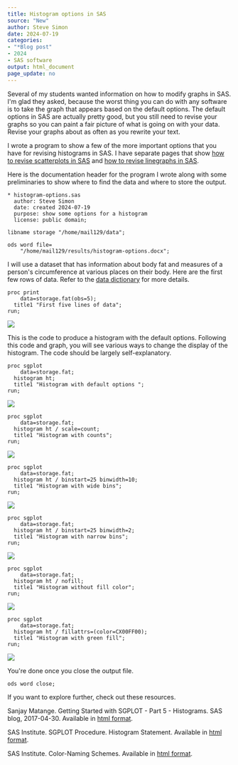 ```yaml
---
title: Histogram options in SAS
source: "New"
author: Steve Simon
date: 2024-07-19
categories:
- "*Blog post"
- 2024
- SAS software
output: html_document
page_update: no
---
```


Several of my students wanted information on how to modify graphs in SAS. I'm glad they asked, because the worst thing you can do with any software is to take the graph that appears based on the default options. The default options in SAS are actually pretty good, but you still need to revise your graphs so you can paint a fair picture of what is going on with your data. Revise your graphs about as often as you rewrite your text.

I wrote a program to show a few of the more important options that you have for revising histograms in SAS.  I have separate pages that show [how to revise scatterplots in SAS][sim5] and [how to revise linegraphs in SAS][sim6].

<!---more--->

Here is the documentation header for the program I wrote along with some preliminaries to show where to find the data and where to store the output.

```{}
* histogram-options.sas
  author: Steve Simon
  date: created 2024-07-19
  purpose: show some options for a histogram
  license: public domain;

libname storage "/home/mail129/data";

ods word file=
    "/home/mail129/results/histogram-options.docx";
```

I will use a dataset that has information about body fat and measures of a person's circumference at various places on their body. Here are the first few rows of data. Refer to the [data dictionary][sim3] for more details.

[sim3]: https://github.com/pmean/datasets/blob/master/fat.yaml

```{}
proc print
    data=storage.fat(obs=5);
  title1 "First five lines of data";
run;
```

![](http://www.pmean.com/new-images/24/sas-histogram-options-01.png)

This is the code to produce a histogram with the default options. Following this code and graph, you will see various ways to change the display of the histogram. The code should be largely self-explanatory.

```{}
proc sgplot
    data=storage.fat;
  histogram ht;
  title1 "Histogram with default options ";
run;
```

![](http://www.pmean.com/new-images/24/sas-histogram-options-02.png)

```{}
proc sgplot
    data=storage.fat;
  histogram ht / scale=count;
  title1 "Histogram with counts";
run;
```

![](http://www.pmean.com/new-images/24/sas-histogram-options-03.png)

```{}
proc sgplot
    data=storage.fat;
  histogram ht / binstart=25 binwidth=10;
  title1 "Histogram with wide bins";
run;
```

![](http://www.pmean.com/new-images/24/sas-histogram-options-04.png)

```{}
proc sgplot
    data=storage.fat;
  histogram ht / binstart=25 binwidth=2;
  title1 "Histogram with narrow bins";
run;
```

![](http://www.pmean.com/new-images/24/sas-histogram-options-05.png)

```{}
proc sgplot
    data=storage.fat;
  histogram ht / nofill;
  title1 "Histogram without fill color";
run;
```

![](http://www.pmean.com/new-images/24/sas-histogram-options-06.png)

```{}
proc sgplot
    data=storage.fat;
  histogram ht / fillattrs=(color=CX00FF00);
  title1 "Histogram with green fill";
run;
```

![](http://www.pmean.com/new-images/24/sas-histogram-options-07.png)

You're done once you close the output file.

```{}
ods word close;
```

If you want to explore further, check out these resources.

Sanjay Matange. Getting Started with SGPLOT - Part 5 - Histograms. SAS blog, 2017-04-30. Available in [html format][sas1].

SAS Institute. SGPLOT Procedure. Histogram Statement. Available in [html format][sas1].

SAS Institute. Color-Naming Schemes. Available in [html format][sas2].


[sas1]: https://documentation.sas.com/doc/en/pgmsascdc/9.4_3.5/grstatproc/n17xrpcduau1f8n1c1nhe477pv18.htm
[sas2]: https://documentation.sas.com/doc/en/pgmsascdc/9.4_3.5/grstatproc/p0edl20cvxxmm9n1i9ht3n21eict.htm

[sim5]: http://new.pmean.com/sas-scatterplot-options/
[sim6]: http://new.pmean.com/sas-linegraph-options/
